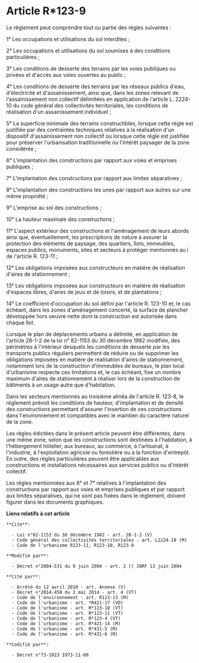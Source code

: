 # Article R*123-9

Le règlement peut comprendre tout ou partie des règles suivantes :

1° Les occupations et utilisations du sol interdites ;

2° Les occupations et utilisations du sol soumises à des conditions particulières ;

3° Les conditions de desserte des terrains par les voies publiques ou privées et d'accès aux voies ouvertes au public ;

4° Les conditions de desserte des terrains par les réseaux publics d'eau, d'électricité et d'assainissement, ainsi que, dans
les zones relevant de l'assainissement non collectif délimitées en application de l'article L. 2224-10 du code général des
collectivités territoriales, les conditions de réalisation d'un assainissement individuel ;

5° La superficie minimale des terrains constructibles, lorsque cette règle est justifiée par des contraintes techniques
relatives à la réalisation d'un dispositif d'assainissement non collectif ou lorsque cette règle est justifiée pour préserver
l'urbanisation traditionnelle ou l'intérêt paysager de la zone considérée ;

6° L'implantation des constructions par rapport aux voies et emprises publiques ;

7° L'implantation des constructions par rapport aux limites séparatives ;

8° L'implantation des constructions les unes par rapport aux autres sur une même propriété ;

9° L'emprise au sol des constructions ;

10° La hauteur maximale des constructions ;

11° L'aspect extérieur des constructions et l'aménagement de leurs abords ainsi que, éventuellement, les prescriptions de
nature à assurer la protection des éléments de paysage, des quartiers, îlots, immeubles, espaces publics, monuments, sites et
secteurs à protéger mentionnés au i de l'article R. 123-11 ;

12° Les obligations imposées aux constructeurs en matière de réalisation d'aires de stationnement ;

13° Les obligations imposées aux constructeurs en matière de réalisation d'espaces libres, d'aires de jeux et de loisirs, et
de plantations ;

14° Le coefficient d'occupation du sol défini par l'article R. 123-10 et, le cas échéant, dans les zones d'aménagement
concerté, la surface de plancher développée hors oeuvre nette dont la construction est autorisée dans chaque îlot.

Lorsque le plan de déplacements urbains a délimité, en application de l'article 28-1-2 de la loi n° 82-1153 du 30 décembre
1982 modifiée, des périmètres à l'intérieur desquels les conditions de desserte par les transports publics réguliers
permettent de réduire ou de supprimer les obligations imposées en matière de réalisation d'aires de stationnement, notamment
lors de la construction d'immeubles de bureaux, le plan local d'urbanisme respecte ces limitations et, le cas échéant, fixe
un nombre maximum d'aires de stationnement à réaliser lors de la construction de bâtiments à un usage autre que d'habitation.

Dans les secteurs mentionnés au troisième alinéa de l'article R. 123-8, le règlement prévoit les conditions de hauteur,
d'implantation et de densité des constructions permettant d'assurer l'insertion de ces constructions dans l'environnement et
compatibles avec le maintien du caractère naturel de la zone.

Les règles édictées dans le présent article peuvent être différentes, dans une même zone, selon que les constructions sont
destinées à l'habitation, à l'hébergement hôtelier, aux bureaux, au commerce, à l'artisanat, à l'industrie, à l'exploitation
agricole ou forestière ou à la fonction d'entrepôt. En outre, des règles particulières peuvent être applicables aux
constructions et installations nécessaires aux services publics ou d'intérêt collectif.

Les règles mentionnées aux 6° et 7° relatives à l'implantation des constructions par rapport aux voies et emprises publiques
et par rapport aux limites séparatives, qui ne sont pas fixées dans le règlement, doivent figurer dans les documents
graphiques.

**Liens relatifs à cet article**

	**Cite**:

	  - Loi n°82-1153 du 30 décembre 1982 - art. 28-1-2 (V)
	  - Code général des collectivités territoriales - art. L2224-10 (M)
	  - Code de l'urbanisme R123-11, R123-10, R123-8

	**Modifié par**:

	  - Décret n°2004-531 du 9 juin 2004 - art. 2 () JORF 13 juin 2004

	**Cité par**:

	  - Arrêté du 12 avril 2010 - art. Annexe (V)
	  - Décret n°2014-450 du 2 mai 2014 - art. 4 (VT)
	  - Code de l'environnement - art. R123-13 (M)
	  - Code de l'urbanisme - art. *R421-17 (VD)
	  - Code de l'urbanisme - art. R*123-10 (VT)
	  - Code de l'urbanisme - art. R*123-11 (VT)
	  - Code de l'urbanisme - art. R*123-4 (VT)
	  - Code de l'urbanisme - art. R*421-14 (M)
	  - Code de l'urbanisme - art. R*431-5 (M)
	  - Code de l'urbanisme - art. R*431-6 (M)

	**Codifié par**:

	  - Décret n°73-1023 1973-11-08
